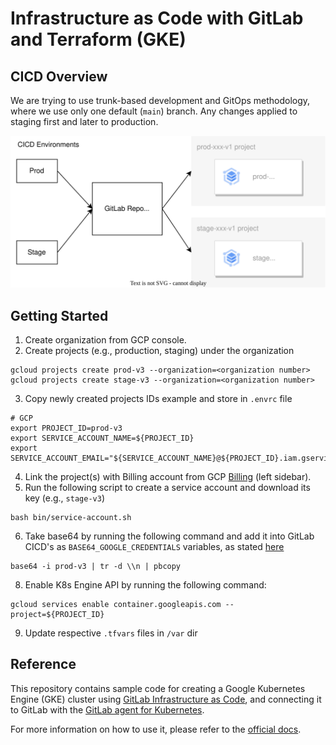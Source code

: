 # Infrastructure as Code with GitLab and Terraform (GKE)

## CICD Overview

We are trying to use trunk-based development and GitOps methodology, where we use only one default (`main`) branch. Any changes applied to staging first and later to production.

<p align="center">
  <img src="./docs/cicd.drawio.svg">
</p>


## Getting Started

1. Create organization from GCP console.
2. Create projects (e.g., production, staging) under the organization
```shell
gcloud projects create prod-v3 --organization=<organization number>
gcloud projects create stage-v3 --organization=<organization number>
```
3. Copy newly created projects IDs example and store in `.envrc` file
```shell
# GCP
export PROJECT_ID=prod-v3
export SERVICE_ACCOUNT_NAME=${PROJECT_ID}
export SERVICE_ACCOUNT_EMAIL="${SERVICE_ACCOUNT_NAME}@${PROJECT_ID}.iam.gserviceaccount.com"
```
4. Link the project(s) with Billing account from GCP [Billing](https://console.cloud.google.com/) (left sidebar).
5. Run the following script to create a service account and download its key (e.g., `stage-v3`)
```shell
bash bin/service-account.sh
```
6. Take base64 by running the following command and add it into GitLab CICD's as `BASE64_GOOGLE_CREDENTIALS` variables, as stated [here](https://docs.gitlab.com/ee/user/infrastructure/clusters/connect/new_gke_cluster.html#create-your-gcp-credentials)
```shell
base64 -i prod-v3 | tr -d \\n | pbcopy
```
8. Enable K8s Engine API by running the following command:
```shell
gcloud services enable container.googleapis.com --project=${PROJECT_ID}
```
9. Update respective `.tfvars` files in `/var` dir

## Reference

This repository contains sample code for creating a Google Kubernetes Engine (GKE) cluster using [GitLab Infrastructure as Code](https://docs.gitlab.com/ee/user/infrastructure/), and connecting it to GitLab with the [GitLab agent for Kubernetes](https://docs.gitlab.com/ee/user/clusters/agent/).

For more information on how to use it, please refer to the [official docs](https://docs.gitlab.com/ee/user/infrastructure/clusters/connect/new_gke_cluster.html).
